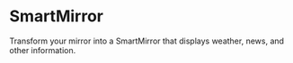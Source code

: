 # SmartMirror
Transform your mirror into a SmartMirror that displays weather, news, and other information.
